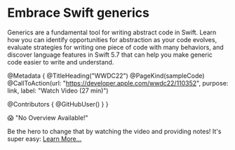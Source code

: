 # Embrace Swift generics

Generics are a fundamental tool for writing abstract code in Swift. Learn how you can identify opportunities for abstraction as your code evolves, evaluate strategies for writing one piece of code with many behaviors, and discover language features in Swift 5.7 that can help you make generic code easier to write and understand.

@Metadata {
   @TitleHeading("WWDC22")
   @PageKind(sampleCode)
   @CallToAction(url: "https://developer.apple.com/wwdc22/110352", purpose: link, label: "Watch Video (27 min)")

   @Contributors {
      @GitHubUser(<replace this with your GitHub handle>)
   }
}

😱 "No Overview Available!"

Be the hero to change that by watching the video and providing notes! It's super easy:
 [Learn More…](https://wwdcnotes.github.io/WWDCNotes/documentation/wwdcnotes/contributing)
